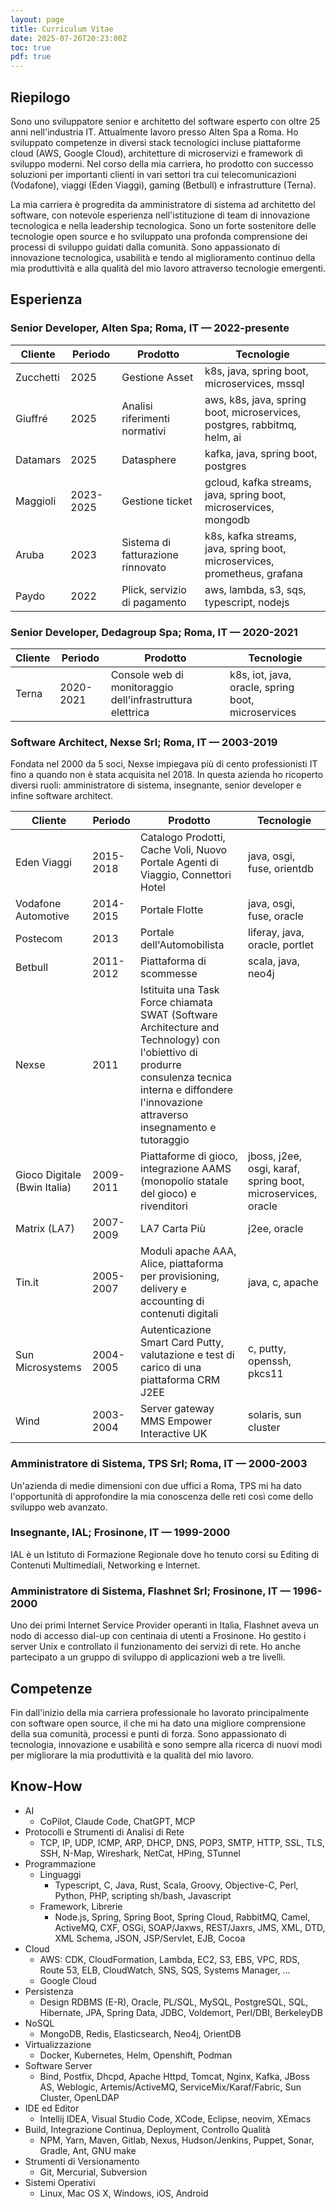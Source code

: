 ```yaml
---
layout: page
title: Curriculum Vitae
date: 2025-07-26T20:23:00Z
toc: true
pdf: true
---
```


## Riepilogo

Sono uno sviluppatore senior e architetto del software esperto con oltre 25 anni
nell'industria IT. Attualmente lavoro presso Alten Spa a Roma. Ho sviluppato
competenze in diversi stack tecnologici incluse piattaforme cloud (AWS, Google
Cloud), architetture di microservizi e framework di sviluppo moderni. Nel corso
della mia carriera, ho prodotto con successo soluzioni per importanti clienti in
vari settori tra cui telecomunicazioni (Vodafone), viaggi (Eden Viaggi), gaming
(Betbull) e infrastrutture (Terna).

La mia carriera è progredita da amministratore di sistema ad architetto del
software, con notevole esperienza nell'istituzione di team di innovazione
tecnologica e nella leadership tecnologica. Sono un forte sostenitore delle
tecnologie open source e ho sviluppato una profonda comprensione dei processi di
sviluppo guidati dalla comunità. Sono appassionato di innovazione tecnologica,
usabilità e tendo al miglioramento continuo della mia produttività e alla
qualità del mio lavoro attraverso tecnologie emergenti.

## Esperienza

### Senior Developer, Alten Spa; Roma, IT — 2022-presente

| Cliente   | Periodo   | Prodotto                          | Tecnologie                                                                |
| --------- | --------- | --------------------------------- | ------------------------------------------------------------------------- |
| Zucchetti | 2025      | Gestione Asset                    | k8s, java, spring boot, microservices, mssql                              |
| Giuffré   | 2025      | Analisi riferimenti normativi     | aws, k8s, java, spring boot, microservices, postgres, rabbitmq, helm, ai  |
| Datamars  | 2025      | Datasphere                        | kafka, java, spring boot, postgres                                        |
| Maggioli  | 2023-2025 | Gestione ticket                   | gcloud, kafka streams, java, spring boot, microservices, mongodb          |
| Aruba     | 2023      | Sistema di fatturazione rinnovato | k8s, kafka streams, java, spring boot, microservices, prometheus, grafana |
| Paydo     | 2022      | Plick, servizio di pagamento      | aws, lambda, s3, sqs, typescript, nodejs                                  |

### Senior Developer, Dedagroup Spa; Roma, IT — 2020-2021

| Cliente | Periodo   | Prodotto                                                  | Tecnologie                                         |
| ------- | --------- | --------------------------------------------------------- | -------------------------------------------------- |
| Terna   | 2020-2021 | Console web di monitoraggio dell'infrastruttura elettrica | k8s, iot, java, oracle, spring boot, microservices |

### Software Architect, Nexse Srl; Roma, IT — 2003-2019

Fondata nel 2000 da 5 soci, Nexse impiegava più di cento professionisti IT fino
a quando non è stata acquisita nel 2018. In questa azienda ho ricoperto diversi
ruoli: amministratore di sistema, insegnante, senior developer e infine software
architect.

| Cliente                      | Periodo   | Prodotto                                                                                                                                                                                             | Tecnologie                                                   |
| ---------------------------- | --------- | ---------------------------------------------------------------------------------------------------------------------------------------------------------------------------------------------------- | ------------------------------------------------------------ |
| Eden Viaggi                  | 2015-2018 | Catalogo Prodotti, Cache Voli, Nuovo Portale Agenti di Viaggio, Connettori Hotel                                                                                                                     | java, osgi, fuse, orientdb                                   |
| Vodafone Automotive          | 2014-2015 | Portale Flotte                                                                                                                                                                                       | java, osgi, fuse, oracle                                     |
| Postecom                     | 2013      | Portale dell'Automobilista                                                                                                                                                                           | liferay, java, oracle, portlet                               |
| Betbull                      | 2011-2012 | Piattaforma di scommesse                                                                                                                                                                             | scala, java, neo4j                                           |
| Nexse                        | 2011      | Istituita una Task Force chiamata SWAT (Software Architecture and Technology) con l'obiettivo di produrre consulenza tecnica interna e diffondere l'innovazione attraverso insegnamento e tutoraggio |                                                              |
| Gioco Digitale (Bwin Italia) | 2009-2011 | Piattaforme di gioco, integrazione AAMS (monopolio statale del gioco) e rivenditori                                                                                                                  | jboss, j2ee, osgi, karaf, spring boot, microservices, oracle |
| Matrix (LA7)                 | 2007-2009 | LA7 Carta Più                                                                                                                                                                                        | j2ee, oracle                                                 |
| Tin.it                       | 2005-2007 | Moduli apache AAA, Alice, piattaforma per provisioning, delivery e accounting di contenuti digitali                                                                                                  | java, c, apache                                              |
| Sun Microsystems             | 2004-2005 | Autenticazione Smart Card Putty, valutazione e test di carico di una piattaforma CRM J2EE                                                                                                            | c, putty, openssh, pkcs11                                    |
| Wind                         | 2003-2004 | Server gateway MMS Empower Interactive UK                                                                                                                                                            | solaris, sun cluster                                         |

### Amministratore di Sistema, TPS Srl; Roma, IT — 2000-2003

Un'azienda di medie dimensioni con due uffici a Roma, TPS mi ha dato
l'opportunità di approfondire la mia conoscenza delle reti così come dello
sviluppo web avanzato.

### Insegnante, IAL; Frosinone, IT — 1999-2000

IAL è un Istituto di Formazione Regionale dove ho tenuto corsi su Editing di
Contenuti Multimediali, Networking e Internet.

### Amministratore di Sistema, Flashnet Srl; Frosinone, IT — 1996-2000

Uno dei primi Internet Service Provider operanti in Italia, Flashnet aveva un
nodo di accesso dial-up con centinaia di utenti a Frosinone. Ho gestito i server
Unix e controllato il funzionamento dei servizi di rete. Ho anche partecipato a
un gruppo di sviluppo di applicazioni web a tre livelli.

## Competenze

Fin dall'inizio della mia carriera professionale ho lavorato principalmente con
software open source, il che mi ha dato una migliore comprensione della sua
comunità, processi e punti di forza. Sono appassionato di tecnologia,
innovazione e usabilità e sono sempre alla ricerca di nuovi modi per migliorare
la mia produttività e la qualità del mio lavoro.

## Know-How

- AI
  - CoPilot, Claude Code, ChatGPT, MCP
- Protocolli e Strumenti di Analisi di Rete
  - TCP, IP, UDP, ICMP, ARP, DHCP, DNS, POP3, SMTP, HTTP, SSL, TLS, SSH, N-Map,
    Wireshark, NetCat, HPing, STunnel
- Programmazione
  - Linguaggi
    - Typescript, C, Java, Rust, Scala, Groovy, Objective-C, Perl, Python, PHP,
      scripting sh/bash, Javascript
  - Framework, Librerie
    - Node.js, Spring, Spring Boot, Spring Cloud, RabbitMQ, Camel, ActiveMQ,
      CXF, OSGi, SOAP/Jaxws, REST/Jaxrs, JMS, XML, DTD, XML Schema, JSON,
      JSP/Servlet, EJB, Cocoa
- Cloud
  - AWS: CDK, CloudFormation, Lambda, EC2, S3, EBS, VPC, RDS, Route 53, ELB,
    CloudWatch, SNS, SQS, Systems Manager, ...
  - Google Cloud
- Persistenza
  - Design RDBMS (E-R), Oracle, PL/SQL, MySQL, PostgreSQL, SQL, Hibernate, JPA,
    Spring Data, JDBC, Voldemort, Perl/DBI, BerkeleyDB
- NoSQL
  - MongoDB, Redis, Elasticsearch, Neo4j, OrientDB
- Virtualizzazione
  - Docker, Kubernetes, Helm, Openshift, Podman
- Software Server
  - Bind, Postfix, Dhcpd, Apache Httpd, Tomcat, Nginx, Kafka, JBoss AS,
    Weblogic, Artemis/ActiveMQ, ServiceMix/Karaf/Fabric, Sun Cluster, OpenLDAP
- IDE ed Editor
  - Intellij IDEA, Visual Studio Code, XCode, Eclipse, neovim, XEmacs
- Build, Integrazione Continua, Deployment, Controllo Qualità
  - NPM, Yarn, Maven, Gitlab, Nexus, Hudson/Jenkins, Puppet, Sonar, Gradle, Ant,
    GNU make
- Strumenti di Versionamento
  - Git, Mercurial, Subversion
- Sistemi Operativi
  - Linux, Mac OS X, Windows, iOS, Android
